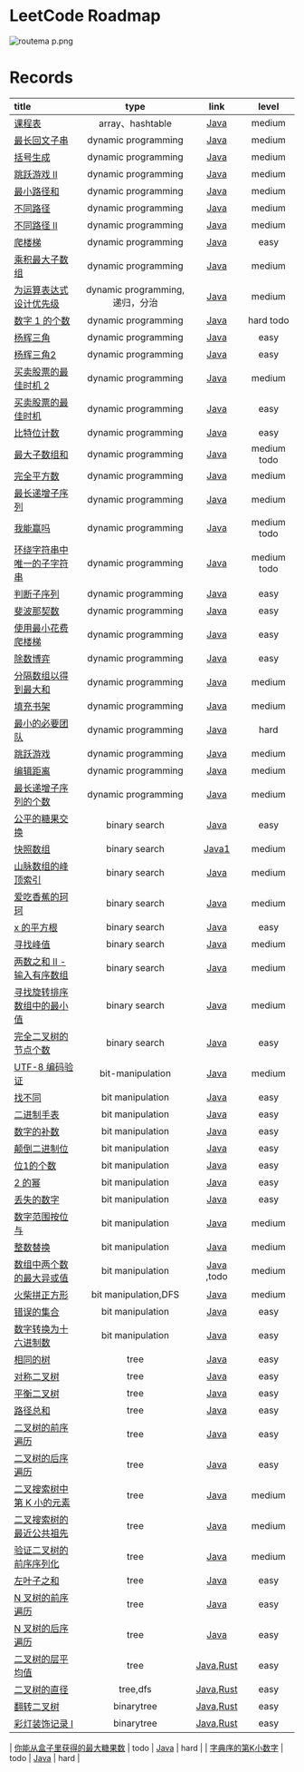 # LeetCode Roadmap

![routema
p.png](routemap.png)

# Records

| title                                                                                                                                                                                                                                                                                                                                                                                                              |           type            |                                                                                                       link                                                                                                        |     level     |
|:-------------------------------------------------------------------------------------------------------------------------------------------------------------------------------------------------------------------------------------------------------------------------------------------------------------------------------------------------------------------------------------------------------------------|:-------------------------:|:-----------------------------------------------------------------------------------------------------------------------------------------------------------------------------------------------------------------:|:-------------:|
| [课程表](https://leetcode.cn/problems/course-schedule/description/?envType=problem-list-v2&envId=2cktkvj)                                                                                                                                                                                                                                                                                                             |      array、hashtable      |                                                               [Java](https://github.com/xiamo0/leetcodejava/blob/main/src/CourseSchedule_207.java)                                                                |    medium     |
| [最长回文子串](https://leetcode.cn/problems/longest-palindromic-substring/description/?envType=problem-list-v2&envId=dynamic-programming)                                                                                                                                                                                                                                                                                |    dynamic programming    |                                                         [Java](https://github.com/xiamo0/leetcodejava/blob/main/src/dp/LongestPalindromicSubstring.java)                                                          |    medium     |
| [括号生成](https://leetcode.cn/problems/generate-parentheses/description/?envType=problem-list-v2&envId=dynamic-programming)                                                                                                                                                                                                                                                                                           |    dynamic programming    |                                                             [Java](https://github.com/xiamo0/leetcodejava/blob/main/src/dp/GenerateParentheses.java)                                                              |    medium     |
| [跳跃游戏 II](https://leetcode.cn/problems/jump-game-ii/description/?envType=problem-list-v2&envId=dynamic-programming)                                                                                                                                                                                                                                                                                                |    dynamic programming    |                                                                  [Java](https://github.com/xiamo0/leetcodejava/blob/main/src/dp/JumpGameii.java)                                                                  |    medium     |
| [最小路径和](https://leetcode.cn/problems/minimum-path-sum/description/?envType=problem-list-v2&envId=dynamic-programming)                                                                                                                                                                                                                                                                                              |    dynamic programming    |                                                                [Java](https://github.com/xiamo0/leetcodejava/blob/main/src/dp/MinimumPathSum.java)                                                                |    medium     |
| [不同路径](https://leetcode.cn/problems/unique-paths/description/?envType=problem-list-v2&envId=dynamic-programming)                                                                                                                                                                                                                                                                                                   |    dynamic programming    |                                                                 [Java](https://github.com/xiamo0/leetcodejava/blob/main/src/dp/UniquePaths.java)                                                                  |    medium     |
| [不同路径 II](https://leetcode.cn/problems/unique-paths/description/?envType=problem-list-v2&envId=dynamic-programming)                                                                                                                                                                                                                                                                                                |    dynamic programming    |                                                                [Java](https://github.com/xiamo0/leetcodejava/blob/main/src/dp/UniquePathsIi.java)                                                                 |    medium     |
| [爬楼梯](https://leetcode.cn/problems/climbing-stairs/description/?envType=problem-list-v2&envId=dynamic-programming)                                                                                                                                                                                                                                                                                                 |    dynamic programming    |                                                                [Java](https://github.com/xiamo0/leetcodejava/blob/main/src/dp/ClimbingStairs.java)                                                                |     easy      |
| [乘积最大子数组](https://leetcode.cn/problems/maximum-product-subarray/description/)                                                                                                                                                                                                                                                                                                                                      |    dynamic programming    |                                                            [Java](https://github.com/xiamo0/leetcodejava/blob/main/src/dp/MaximumProductSubarray.java)                                                            |    medium     |
| [为运算表达式设计优先级](https://leetcode.cn/problems/different-ways-to-add-parentheses/description/?envType=problem-list-v2&envId=dynamic-programming)                                                                                                                                                                                                                                                                       | dynamic programming,递归，分治 |                                                        [Java](https://github.com/xiamo0/leetcodejava/blob/main/src/dp/DifferentWaysToAddParentheses.java)                                                         |    medium     |
| [数字 1 的个数](https://leetcode.cn/problems/number-of-digit-one/description/?envType=problem-list-v2&envId=dynamic-programming)                                                                                                                                                                                                                                                                                        |    dynamic programming    |                                                               [Java](https://github.com/xiamo0/leetcodejava/blob/main/src/dp/NumberOfDigitOne.java)                                                               |   hard todo   |
| [杨辉三角](https://leetcode.cn/problems/pascals-triangle/description/?envType=problem-list-v2&envId=dynamic-programming)                                                                                                                                                                                                                                                                                               |    dynamic programming    |                                                               [Java](https://github.com/xiamo0/leetcodejava/blob/main/src/dp/PascalsTriangle.java)                                                                |     easy      |
| [杨辉三角2](https://leetcode.cn/problems/pascals-triangle-ii/description/?envType=problem-list-v2&envId=dynamic-programming)                                                                                                                                                                                                                                                                                           |    dynamic programming    |                                                               [Java](https://github.com/xiamo0/leetcodejava/blob/main/src/dp/PascalsTriangle2.java)                                                               |     easy      |
| [买卖股票的最佳时机 2](https://leetcode.cn/problems/best-time-to-buy-and-sell-stock-ii/description/?envType=problem-list-v2&envId=dynamic-programming)                                                                                                                                                                                                                                                                      |    dynamic programming    |                                                          [Java](https://github.com/xiamo0/leetcodejava/blob/main/src/dM/BestTimeToBuyAndSellStock2.java)                                                          |    medium     |
| [买卖股票的最佳时机](https://leetcode.cn/problems/best-time-to-buy-and-sell-stock/description/?envType=problem-list-v2&envId=dynamic-programming)                                                                                                                                                                                                                                                                           |    dynamic programming    |                                                          [Java](https://github.com/xiamo0/leetcodejava/blob/main/src/dp/BestTimeToBuyAndSellStock.java)                                                           |     easy      |
| [比特位计数](https://leetcode.cn/problems/counting-bits/description/?envType=problem-list-v2&envId=dynamic-programming)                                                                                                                                                                                                                                                                                                 |    dynamic programming    |                                                                 [Java](https://github.com/xiamo0/leetcodejava/blob/main/src/dp/CountingBits.java)                                                                 |     easy      |
| [最大子数组和](https://leetcode.cn/problems/maximum-subarray/description/?envType=problem-list-v2&envId=dynamic-programming)                                                                                                                                                                                                                                                                                             |    dynamic programming    |                                                               [Java](https://github.com/xiamo0/leetcodejava/blob/main/src/dp/MaximumSubarray.java)                                                                | medium   todo |
| [完全平方数](https://leetcode.cn/problems/perfect-squares/description/?envType=problem-list-v2&envId=dynamic-programming)                                                                                                                                                                                                                                                                                               |    dynamic programming    |                                                                [Java](https://github.com/xiamo0/leetcodejava/blob/main/src/dp/PerfectSquares.java)                                                                |    medium     |
| [最长递增子序列](https://leetcode.cn/problems/longest-increasing-subsequence/description/?envType=problem-list-v2&envId=dynamic-programming)                                                                                                                                                                                                                                                                              |    dynamic programming    |                                                         [Java](https://github.com/xiamo0/leetcodejava/blob/main/src/dp/LongestIncreasingSubsequence.java)                                                         |    medium     |
| [我能赢吗](https://leetcode.cn/problems/can-i-win/description/?envType=problem-list-v2&envId=dynamic-programming)                                                                                                                                                                                                                                                                                                      |    dynamic programming    |                                                                   [Java](https://github.com/xiamo0/leetcodejava/blob/main/src/dp/CanIWin.java)                                                                    | medium   todo |
| [环绕字符串中唯一的子字符串](https://leetcode.cn/problems/unique-substrings-in-wraparound-string/description/?envType=problem-list-v2&envId=dynamic-programming)                                                                                                                                                                                                                                                                |    dynamic programming    |                                                      [Java](https://github.com/xiamo0/leetcodejava/blob/main/src/dp/UniqueSubstringsInWraparoundString.java)                                                      | medium   todo |
| [判断子序列](https://leetcode.cn/problems/IsSubsequence/description/?envType=problem-list-v2&envId=dynamic-programming)                                                                                                                                                                                                                                                                                                 |    dynamic programming    |                                                                [Java](https://github.com/xiamo0/leetcodejava/blob/main/src/dp/IsSubsequence.java)                                                                 |     easy      |
| [斐波那契数](https://leetcode.cn/problems/fibonacci-number/description/?envType=problem-list-v2&envId=dynamic-programming)                                                                                                                                                                                                                                                                                              |    dynamic programming    |                                                               [Java](https://github.com/xiamo0/leetcodejava/blob/main/src/dp/FibonacciNumber.java)                                                                |     easy      |
| [使用最小花费爬楼梯](https://leetcode.cn/problems/MinCostClimbingStairs/description/?envType=problem-list-v2&envId=dynamic-programming)                                                                                                                                                                                                                                                                                     |    dynamic programming    |                                                            [Java](https://github.com/xiamo0/leetcodejava/blob/main/src/dp/MinCostClimbingStairs.java)                                                             |     easy      |
| [除数博弈](https://leetcode.cn/problems/DivisorGame/description/?envType=problem-list-v2&envId=dynamic-programming)                                                                                                                                                                                                                                                                                                    |    dynamic programming    |                                                                 [Java](https://github.com/xiamo0/leetcodejava/blob/main/src/dp/DivisorGame.java)                                                                  |     easy      |
| [分隔数组以得到最大和](https://leetcode.cn/problems/partition-array-for-maximum-sum/description/?envType=problem-list-v2&envId=dynamic-programming)                                                                                                                                                                                                                                                                          |    dynamic programming    |                                                         [Java](https://github.com/xiamo0/leetcodejava/blob/main/src/dp/PartitionArrayForMaximumSum.java)                                                          |    medium     |
| [填充书架](https://leetcode.cn/problems/filling-bookcase-shelves/description/?envType=problem-list-v2&envId=dynamic-programming)                                                                                                                                                                                                                                                                                       |    dynamic programming    |                                                            [Java](https://github.com/xiamo0/leetcodejava/blob/main/src/dp/FillingBookcaseShelves.java)                                                            |    medium     |
| [最小的必要团队](https://leetcode.cn/problems/smallest-sufficient-team/description/?envType=problem-list-v2&envId=dynamic-programming)                                                                                                                                                                                                                                                                                    |    dynamic programming    |                                                            [Java](https://github.com/xiamo0/leetcodejava/blob/main/src/dp/SmallestSufficientTeam.java)                                                            |     hard      |
| [跳跃游戏](https://leetcode.cn/problems/jump-game/description/?envType=problem-list-v2&envId=dynamic-programming)                                                                                                                                                                                                                                                                                                      |    dynamic programming    |                                                                   [Java](https://github.com/xiamo0/leetcodejava/blob/main/src/dp/JumpGame.java)                                                                   |    medium     |
| [编辑距离](https://leetcode.cn/problems/edit-distance/description/?envType=problem-list-v2&envId=dynamic-programming)                                                                                                                                                                                                                                                                                                  |    dynamic programming    |                                                                 [Java](https://github.com/xiamo0/leetcodejava/blob/main/src/dp/EditDistance.java)                                                                 |    medium     |
| [最长递增子序列的个数](https://leetcode.cn/problems/number-of-longest-increasing-subsequence/description/?envType=problem-list-v2&envId=dynamic-programming)                                                                                                                                                                                                                                                                 |    dynamic programming    |                                                     [Java](https://github.com/xiamo0/leetcodejava/blob/main/src/dp/NumberOfLongestIncreasingSubsequence.java)                                                     |    medium     |
| [公平的糖果交换](https://leetcode.cn/problems/fair-candy-swap/description/?envType=problem-list-v2&envId=binary-search)                                                                                                                                                                                                                                                                                                   |       binary search       |                                                           [Java](https://github.com/xiamo0/leetcodejava/blob/main/src/binarysearch/FairCandySwap.java)                                                            |     easy      |
| [快照数组](https://leetcode.cn/problems/snapshot-array/description/?envType=problem-list-v2&envId=binary-search)                                                                                                                                                                                                                                                                                                       |       binary search       |                                                           [Java1](https://github.com/xiamo0/leetcodejava/blob/main/src/binarysearch/SnapshotArray.java)                                                           |    medium     |
| [山脉数组的峰顶索引](https://leetcode.cn/problems/peak-index-in-a-mountain-array/description/?envType=problem-list-v2&envId=binary-search)                                                                                                                                                                                                                                                                                  |       binary search       |                                                     [Java](https://github.com/xiamo0/leetcodejava/blob/main/src/binarysearch/PeakIndexInAMountainArray.java)                                                      |    medium     |
| [爱吃香蕉的珂珂](https://leetcode.cn/problems/koko-eating-bananas/description/?envType=problem-list-v2&envId=binary-search)                                                                                                                                                                                                                                                                                               |       binary search       |                                                         [Java](https://github.com/xiamo0/leetcodejava/blob/main/src/binarysearch/KokoEatingBananas.java)                                                          |    medium     |
| [x 的平方根](https://leetcode.cn/problems/sqrtx/description/?envType=problem-list-v2&envId=binary-search)                                                                                                                                                                                                                                                                                                              |       binary search       |                                                               [Java](https://github.com/xiamo0/leetcodejava/blob/main/src/binarysearch/Sqrtx.java)                                                                |     easy      |
| [寻找峰值](https://leetcode.cn/problems/find-peak-element/description/?envType=problem-list-v2&envId=binary-search)                                                                                                                                                                                                                                                                                                    |       binary search       |                                                          [Java](https://github.com/xiamo0/leetcodejava/blob/main/src/binarysearch/FindPeakElement.java)                                                           |    medium     |
| [两数之和 II - 输入有序数组](https://leetcode.cn/problems/two-sum-ii-input-array-is-sorted/description/?envType=problem-list-v2&envId=binary-search)                                                                                                                                                                                                                                                                         |       binary search       |                                                     [Java](https://github.com/xiamo0/leetcodejava/blob/main/src/binarysearch/TwoSumIiInputArrayIsSorted.java)                                                     |    medium     |
| [寻找旋转排序数组中的最小值](https://leetcode.cn/problems/find-minimum-in-rotated-sorted-array/description/?envType=problem-list-v2&envId=binary-search)                                                                                                                                                                                                                                                                        |       binary search       |                                                  [Java](https://github.com/xiamo0/leetcodejava/blob/main/src/binarysearch/FindMinimumInRotatedSortedArray.java)                                                   |    medium     |
| [完全二叉树的节点个数](https://leetcode.cn/problems/count-complete-tree-nodes/description/?envType=problem-list-v2&envId=binary-search)                                                                                                                                                                                                                                                                                      |       binary search       |                                                       [Java](https://github.com/xiamo0/leetcodejava/blob/main/src/binarysearch/CountCompleteTreeNodes.java)                                                       |     easy      |
| [UTF-8 编码验证](https://leetcode.cn/problems/utf-8-validation/description/?envType=problem-list-v2&envId=bit-manipulation)                                                                                                                                                                                                                                                                                            |     bit-manipulation      |                                                         [Java](https://github.com/xiamo0/leetcodejava/blob/main/src/bitmanipulation/Utf8Validation.java)                                                          |    medium     |
| [找不同](https://leetcode.cn/problems/find-the-difference/description/?envType=problem-list-v2&envId=bit-manipulation)                                                                                                                                                                                                                                                                                                |     bit manipulation      |                                                        [Java](https://github.com/xiamo0/leetcodejava/blob/main/src/bitmanipulation/FindTheDifference.java)                                                        |     easy      |
| [二进制手表](https://leetcode.cn/problems/binary-watch/description/?envType=problem-list-v2&envId=bit-manipulation)                                                                                                                                                                                                                                                                                                     |     bit manipulation      |                                                           [Java](https://github.com/xiamo0/leetcodejava/blob/main/src/bitmanipulation/BinaryWatch.java)                                                           |     easy      |
| [数字的补数](https://leetcode.cn/problems/number-complement/description/?envType=problem-list-v2&envId=bit-manipulation)                                                                                                                                                                                                                                                                                                |     bit manipulation      |                                                        [Java](https://github.com/xiamo0/leetcodejava/blob/main/src/bitmanipulation/NumberComplement.java)                                                         |     easy      |
| [颠倒二进制位](https://leetcode.cn/problems/reverse-bits/description/?envType=problem-list-v2&envId=bit-manipulation)                                                                                                                                                                                                                                                                                                    |     bit manipulation      |                                                           [Java](https://github.com/xiamo0/leetcodejava/blob/main/src/bitmanipulation/ReverseBits.java)                                                           |     easy      |
| [位1的个数](https://leetcode.cn/problems/number-of-1-bits/description/?envType=problem-list-v2&envId=bit-manipulation)                                                                                                                                                                                                                                                                                                 |     bit manipulation      |                                                          [Java](https://github.com/xiamo0/leetcodejava/blob/main/src/bitmanipulation/NumberOf1Bits.java)                                                          |     easy      |
| [2 的幂](https://leetcode.cn/problems/power-of-two/description/?envType=problem-list-v2&envId=bit-manipulation)                                                                                                                                                                                                                                                                                                      |     bit manipulation      |                                                           [Java](https://github.com/xiamo0/leetcodejava/blob/main/src/bitmanipulation/PowerOfTwo.java)                                                            |     easy      |
| [丢失的数字](https://leetcode.cn/problems/missing-number/description/?envType=problem-list-v2&envId=bit-manipulation)                                                                                                                                                                                                                                                                                                   |     bit manipulation      |                                                          [Java](https://github.com/xiamo0/leetcodejava/blob/main/src/bitmanipulation/MissingNumber.java)                                                          |     easy      |
| [数字范围按位与](https://leetcode.cn/problems/bitwise-and-of-numbers-range/description/?envType=problem-list-v2&envId=bit-manipulation)                                                                                                                                                                                                                                                                                   |     bit manipulation      |                                                    [Java](https://github.com/xiamo0/leetcodejava/blob/main/src/bitmanipulation/BitwiseAndOfNumbersRange.java)                                                     |    medium     |
| [整数替换](https://leetcode.cn/problems/integer-replacement/?envType=problem-list-v2&envId=bit-manipulation)                                                                                                                                                                                                                                                                                                           |     bit manipulation      |                                                       [Java](https://github.com/xiamo0/leetcodejava/blob/main/src/bitmanipulation/IntegerReplacement.java)                                                        |    medium     |
| [数组中两个数的最大异或值](https://leetcode.cn/problems/maximum-xor-of-two-numbers-in-an-array/description/?envType=problem-list-v2&envId=bit-manipulation)                                                                                                                                                                                                                                                                    |     bit manipulation      |                                              [Java](https://github.com/xiamo0/leetcodejava/blob/main/src/bitmanipulation/MaximumXorOfTwoNumbersInAnArray.java) ,todo                                              |    medium     |
| [火柴拼正方形](https://leetcode.cn/problems/matchsticks-to-square/description/?envType=problem-list-v2&envId=bit-manipulation)                                                                                                                                                                                                                                                                                           |   bit manipulation,DFS    |                                                       [Java](https://github.com/xiamo0/leetcodejava/blob/main/src/bitmanipulation/MatchsticksToSquare.java)                                                       |    medium     |
| [错误的集合](https://leetcode.cn/problems/set-mismatch/description/?envType=problem-list-v2&envId=bit-manipulation)                                                                                                                                                                                                                                                                                                     |     bit manipulation      |                                                           [Java](https://github.com/xiamo0/leetcodejava/blob/main/src/bitmanipulation/SetMismatch.java)                                                           |     easy      |
| [数字转换为十六进制数](https://leetcode.cn/problems/convert-a-number-to-hexadecimal/description/?envType=problem-list-v2&envId=bit-manipulation)                                                                                                                                                                                                                                                                             |     bit manipulation      |                                                   [Java](https://github.com/xiamo0/leetcodejava/blob/main/src/bitmanipulation/ConvertANumberToHexadecimal.java)                                                   |     easy      |
| [相同的树](https://leetcode.cn/problems/same-tree/description/?envType=problem-list-v2&envId=tree)                                                                                                                                                                                                                                                                                                                     |           tree            |                                                                  [Java](https://github.com/xiamo0/leetcodejava/blob/main/src/tree/SameTree.java)                                                                  |     easy      |
| [对称二叉树](https://leetcode.cn/problems/symmetric-tree/description/?envType=problem-list-v2&envId=tree)                                                                                                                                                                                                                                                                                                               |           tree            |                                                               [Java](https://github.com/xiamo0/leetcodejava/blob/main/src/tree/SymmetricTree.java)                                                                |     easy      |
| [平衡二叉树](https://leetcode.cn/problems/balanced-binary-tree/description/?envType=problem-list-v2&envId=tree)                                                                                                                                                                                                                                                                                                         |           tree            |                                                             [Java](https://github.com/xiamo0/leetcodejava/blob/main/src/tree/BalancedBinaryTree.java)                                                             |     easy      |
| [路径总和](https://leetcode.cn/problems/path-sum/description/?envType=problem-list-v2&envId=tree)                                                                                                                                                                                                                                                                                                                      |           tree            |                                                                  [Java](https://github.com/xiamo0/leetcodejava/blob/main/src/tree/PathSum.java)                                                                   |     easy      |
| [二叉树的前序遍历](https://leetcode.cn/problems/binary-tree-preorder-traversal/description/?envType=problem-list-v2&envId=tree)                                                                                                                                                                                                                                                                                            |           tree            |                                                        [Java](https://github.com/xiamo0/leetcodejava/blob/main/src/tree/BinaryTreePreorderTraversal.java)                                                         |     easy      |
| [二叉树的后序遍历](https://leetcode.cn/problems/binary-tree-postorder-traversal/description/?envType=problem-list-v2&envId=tree)                                                                                                                                                                                                                                                                                           |           tree            |                                                        [Java](https://github.com/xiamo0/leetcodejava/blob/main/src/tree/BinaryTreePostorderTraversal.java)                                                        |     easy      |
| [二叉搜索树中第 K 小的元素](https://leetcode.cn/problems/kth-smallest-element-in-a-bst/description/?envType=problem-list-v2&envId=tree)                                                                                                                                                                                                                                                                                       |           tree            |                                                          [Java](https://github.com/xiamo0/leetcodejava/blob/main/src/tree/KthSmallestElementInABst.java)                                                          |    medium     |
| [二叉搜索树的最近公共祖先](https://leetcode.cn/problems/lowest-common-ancestor-of-a-binary-search-tree/?envType=problem-list-v2&envId=tree)                                                                                                                                                                                                                                                                                    |           tree            |                                                  [Java](https://github.com/xiamo0/leetcodejava/blob/main/src/tree/LowestCommonAncestorOfABinarySearchTree.java)                                                   |    medium     |
| [验证二叉树的前序序列化](https://leetcode.cn/problems/verify-preorder-serialization-of-a-binary-tree/description/?envType=problem-list-v2&envId=tree)                                                                                                                                                                                                                                                                         |           tree            |                                                  [Java](https://github.com/xiamo0/leetcodejava/blob/main/src/tree/VerifyPreorderSerializationOfABinaryTree.java)                                                  |    medium     |
| [左叶子之和](https://leetcode.cn/problems/sum-of-left-leaves/description/?envType=problem-list-v2&envId=tree)                                                                                                                                                                                                                                                                                                           |           tree            |                                                              [Java](https://github.com/xiamo0/leetcodejava/blob/main/src/tree/SumOfLeftLeaves.java)                                                               |     easy      |
| [N 叉树的前序遍历](https://leetcode.cn/problems/n-ary-tree-preorder-traversal/description/?envType=problem-list-v2&envId=tree)                                                                                                                                                                                                                                                                                            |           tree            |                                                         [Java](https://github.com/xiamo0/leetcodejava/blob/main/src/tree/NAryTreePreorderTraversal.java)                                                          |     easy      |
| [N 叉树的后序遍历](https://leetcode.cn/problems/n-ary-tree-postorder-traversal/description/?envType=problem-list-v2&envId=tree)                                                                                                                                                                                                                                                                                           |           tree            |                                                         [Java](https://github.com/xiamo0/leetcodejava/blob/main/src/tree/NAryTreePostorderTraversal.java)                                                         |     easy      |
| [二叉树的层平均值](https://leetcode.cn/problems/average-of-levels-in-binary-tree/description/?envType=problem-list-v2&envId=tree)                                                                                                                                                                                                                                                                                                  |           tree            |       [Java](https://github.com/xiamo0/leetcodejava/blob/main/src/tree/AverageOfLevelsInBinaryTree.java),[Rust](https://github.com/xiamo0/leetcodejava/blob/main/rust/tree/AverageOfLevelsInBinaryTree.rs)        |     easy      |
| [二叉树的直径](https://leetcode.cn/problems/diameter-of-binary-tree/description/?envType=problem-list-v2&envId=tree)                                                                                                                                                                                                                                                                                                     |         tree,dfs          |              [Java](https://github.com/xiamo0/leetcodejava/blob/main/src/tree/DiameterOfBinaryTree.java),[Rust](https://github.com/xiamo0/leetcodejava/blob/main/rust/tree/DiameterOfBinaryTree.rs)               |     easy      |
| [翻转二叉树](https://leetcode.cn/problems/er-cha-shu-de-jing-xiang-lcof/description/?envType=problem-list-v2&envId=binary-tree)                                                                                                                                                                                                                                                                                                     |        binarytree         |     [Java](https://github.com/xiamo0/leetcodejava/blob/main/src/binarytree/ErChaShuDeJingXiangLcof.java),[Rust](https://github.com/xiamo0/leetcodejava/blob/main/rust/binarytree/ErChaShuDeJingXiangLcof.rs)      |     easy      |
| [彩灯装饰记录 I](https://leetcode.cn/problems/cong-shang-dao-xia-da-yin-er-cha-shu-lcof/description/?envType=problem-list-v2&envId=binary-tree)                                                                                                                                                                                                                                                                                                     |        binarytree         | [Java](https://github.com/xiamo0/leetcodejava/blob/main/src/binarytree/CongShangDaoXiaDaYinErChaShuLcof.java),[Rust](https://github.com/xiamo0/leetcodejava/blob/main/rust/src/binary_tree/cong_shang_dao_xia_da_yin_er_cha_shu_lcof.rs) |     easy      |


| [你能从盒子里获得的最大糖果数](https://leetcode.cn/problems/maximum-candies-you-can-get-from-boxes/description/?envType=daily-question&envId=2025-06-03)                                                                                                                                                                                                                                                                         |           todo            |                                                                                    [Java](https://github.com/xiamo0/leetcodejava/blob/main/src/dailyquestion/MaximumCandiesYouCanGetFromBoxes.java)                                                                                     |     hard      |
| [字典序的第K小数字](https://leetcode.cn/problems/k-th-smallest-in-lexicographical-order/description/?envType=daily-question&envId=2025-06-09)                                                                                                                                                                                                                                                                              |           todo            |                                                                                    [Java](https://github.com/xiamo0/leetcodejava/blob/main/src/dailyquestion/KThSmallestInLexicographicalOrder.java)                                                                                    |     hard      |


